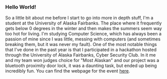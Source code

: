 ### Hello World!
So a little bit about me before I start to go into more in depth stuff, I'm a student at the University of Alaska Fairbanks. 
The place where it frequently gets below 0 degrees in the winter and then makes the summers seem way too hot for living. I'm studying
Computer Science, which has always been a passion of mine since I was little, messing with computers (and sometimes breaking them, but it 
was never my fault). One of the most notable things that I've done in the past year is that I participated in a hackathon hosted through
the University of Alaska Fairbanks, Cyber Security Club. In it me and my team won judges choice for "Most Alaskan" and our project was
a bluetooth proximity door lock, it was a daunting task, but ended up being incredibly fun. You can find the webpage for the event [here](https://www.csc.uaf.edu/hackathon/).
